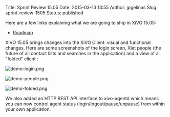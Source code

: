 Title: Sprint Review 15.05
Date: 2015-03-13 13:55
Author: jpgelinas
Slug: sprint-review-1505
Status: published

Here are a few links explaining what we are going to ship in XiVO 15.05:

-   [Roadmap](https://projects.xivo.io/versions/221 "https://projects.xivo.io/versions/221")

XiVO 15.05 brings changes into the XiVO Client: visual and functional
changes. Here are some screenshots of the login screen, Xlet people (the
future of all contact lists and searches in the application) and a view
of a "folded" client :

![demo-login.png](/public/xivo-client/demo-login.png "demo-login.png, mar. 2015")

![demo-people.png](/public/xivo-client/demo-people.png "demo-people.png, mar. 2015")

![demo-folded.png](/public/xivo-client/demo-folded.png "demo-folded.png, mar. 2015")

We also added an HTTP REST API interface to xivo-agentd which means you
can now control agent status (login/logout/pause/unpause) from within
your own application.

</p>

